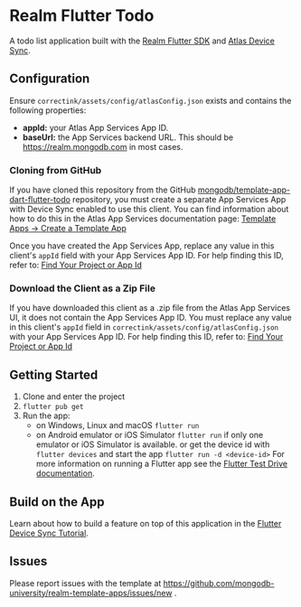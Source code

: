# Realm Flutter Todo

A todo list application built with the [Realm Flutter SDK](https://www.mongodb.com/docs/realm/sdk/flutter/)
and [Atlas Device Sync](https://www.mongodb.com/docs/atlas/app-services/sync/).

## Configuration

Ensure `correctink/assets/config/atlasConfig.json` exists and contains the following properties:

- **appId:** your Atlas App Services App ID.
- **baseUrl:** the App Services backend URL. This should be https://realm.mongodb.com in most cases.

### Cloning from GitHub

If you have cloned this repository from the GitHub
[mongodb/template-app-dart-flutter-todo](https://github.com/mongodb/template-app-dart-flutter-todo.git)
repository, you must create a separate App Services App with Device Sync
enabled to use this client. You can find information about how to do this
in the Atlas App Services documentation page:
[Template Apps -> Create a Template App](https://www.mongodb.com/docs/atlas/app-services/reference/template-apps/)

Once you have created the App Services App, replace any value in this client's
`appId` field with your App Services App ID. For help finding this ID, refer
to: [Find Your Project or App Id](https://www.mongodb.com/docs/atlas/app-services/reference/find-your-project-or-app-id/)

### Download the Client as a Zip File

If you have downloaded this client as a .zip file from the Atlas App Services
UI, it does not contain the App Services App ID. You must replace any value
in this client's `appId` field in `correctink/assets/config/atlasConfig.json`
with your App Services App ID. For help finding this ID, refer to:
[Find Your Project or App Id](https://www.mongodb.com/docs/atlas/app-services/reference/find-your-project-or-app-id/)

## Getting Started

1. Clone and enter the project
2. `flutter pub get`
3. Run the app:
   - on Windows, Linux and macOS `flutter run`
   - on Android emulator or iOS Simulator
     `flutter run` if only one emulator or iOS Simulator is available.
     or get the device id with `flutter devices` and start the app `flutter run -d <device-id>`
     For more information on running a Flutter app see the [Flutter Test Drive documentation](https://docs.flutter.dev/get-started/test-drive).

## Build on the App

Learn about how to build a feature on top of this application in the [Flutter Device Sync Tutorial](https://www.mongodb.com/docs/atlas/app-services/tutorial/flutter/).

## Issues

Please report issues with the template at https://github.com/mongodb-university/realm-template-apps/issues/new .
